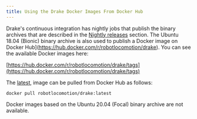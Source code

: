 ```yaml
---
title: Using the Drake Docker Images From Docker Hub
---
```


Drake's continuous integration has nightly jobs that publish the binary
archives that are described in the [Nightly releases](/from_binary.html#nightly-releases) section. The Ubuntu
18.04 (Bionic) binary archive is also used to publish a Docker image on
Docker Hub](https://hub.docker.com/r/robotlocomotion/drake). You can see the
available Docker images here:

[https://hub.docker.com/r/robotlocomotion/drake/tags](https://hub.docker.com/r/robotlocomotion/drake/tags)

The [latest](https://hub.docker.com/r/robotlocomotion/drake/tags?name=latest),
image can be pulled from Docker Hub as follows:

```
docker pull robotlocomotion/drake:latest
```

Docker images based on the Ubuntu 20.04 (Focal) binary archive are not
available.
